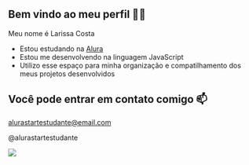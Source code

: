 ##  Bem vindo ao meu perfil 💙💙

Meu nome é Larissa Costa

- Estou estudando na [Alura](https://www.alura.com.br)
- Estou me desenvolvendo na linguagem JavaScript
- Utilizo esse espaço para minha organização e compatilhamento dos meus projetos desenvolvidos
## Você pode entrar em contato comigo 📫
alurastartestudante@email.com

@alurastartestudante

![](https://media.tenor.com/AQhIC9M07OMAAAAM/curiosos-pato.gif)
